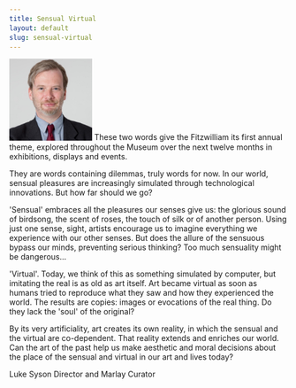 ```yaml
---
title: Sensual Virtual
layout: default
slug: sensual-virtual
---
```

<img src="/images/profiles/luke-syson.jpg" width="150" class="p-3 img-fluid rounded-circle float-left" />
These two words give the Fitzwilliam its first annual theme, explored throughout the Museum over the next twelve months in exhibitions, displays and events.

They are words containing dilemmas, truly words for now.
In our world, sensual pleasures are increasingly simulated through technological innovations. But how far should we go?

'Sensual' embraces all the pleasures our senses give us: the glorious sound of birdsong, the scent of roses, the touch of silk or of another person. Using just one sense, sight, artists encourage us to imagine everything we experience with our other senses.  But does the allure of the sensuous bypass our minds, preventing serious thinking?  Too much sensuality might be dangerous...

'Virtual'. Today, we think of this as something simulated by computer, but imitating the real is as old as art itself. Art became virtual as soon as humans tried to reproduce what they saw and how they experienced the world. The results are copies: images or evocations of the real thing. Do they lack the 'soul' of the original?

By its very artificiality, art creates its own reality, in which the sensual and the virtual are co-dependent. That reality extends and enriches our world. Can the art of the past help us make aesthetic and moral decisions about the place of the sensual and virtual in our art and lives today?

Luke Syson
Director and Marlay Curator
